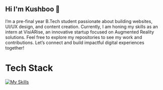 ## Hi I'm Kushboo 👋
I’m a pre-final year B.Tech student passionate about building websites, UI/UX design, and content creation. Currently, I am honing my skills as an intern at VisiARise, an innovative startup focused on Augmented Reality solutions.
Feel free to explore my repositories to see my work and contributions. Let’s connect and build impactful digital experiences together!
# Tech Stack
[![My Skills](https://skillicons.dev/icons?i=js,html,css,java,mysql)](https://skillicons.dev)
